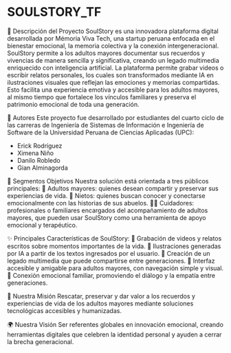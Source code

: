 # SOULSTORY_TF
🧠 Descripción del Proyecto
SoulStory es una innovadora plataforma digital desarrollada por Mémoria Viva Tech, una startup peruana enfocada en el bienestar emocional, la memoria colectiva y la conexión intergeneracional. SoulStory permite a los adultos mayores documentar sus recuerdos y vivencias de manera sencilla y significativa, creando un legado multimedia enriquecido con inteligencia artificial.
La plataforma permite grabar videos o escribir relatos personales, los cuales son transformados mediante IA en ilustraciones visuales que reflejan las emociones y memorias compartidas. Esto facilita una experiencia emotiva y accesible para los adultos mayores, al mismo tiempo que fortalece los vínculos familiares y preserva el patrimonio emocional de toda una generación.

👥 Autores
Este proyecto fue desarrollado por estudiantes del cuarto ciclo de las carreras de Ingeniería de Sistemas de Información e Ingeniería de Software de la Universidad Peruana de Ciencias Aplicadas (UPC):
- Erick Rodríguez
- Ximena Niño
- Danilo Robledo
- Gian Alminagorda

🎯 Segmentos Objetivos
Nuestra solución está orientada a tres públicos principales:
👵 Adultos mayores: quienes desean compartir y preservar sus experiencias de vida.
👶 Nietos: quienes buscan conocer y conectarse emocionalmente con las historias de sus abuelos.
🧑‍⚕️ Cuidadores: profesionales o familiares encargados del acompañamiento de adultos mayores, que pueden usar SoulStory como una herramienta de apoyo emocional y terapéutico.

✨ Principales Características de SoulStory:
🎤 Grabación de videos y relatos escritos sobre momentos importantes de la vida.
🤖 Ilustraciones generadas por IA a partir de los textos ingresados por el usuario.
💌 Creación de un legado multimedia que puede compartirse entre generaciones. 
👴 Interfaz accesible y amigable para adultos mayores, con navegación simple y visual.
💬 Conexión emocional familiar, promoviendo el diálogo y la empatía entre generaciones.

🌟 Nuestra Misión
Rescatar, preservar y dar valor a los recuerdos y experiencias de vida de los adultos mayores mediante soluciones tecnológicas accesibles y humanizadas.

🌍 Nuestra Visión
Ser referentes globales en innovación emocional, creando herramientas digitales que celebren la identidad personal y ayuden a cerrar la brecha generacional.

